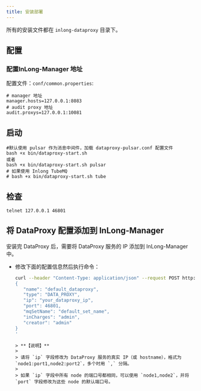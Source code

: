 ```yaml
---
title: 安装部署
---
```


所有的安装文件都在 `inlong-dataproxy` 目录下。

## 配置

### 配置InLong-Manager 地址

配置文件：`conf/common.properties`:
```
# manager 地址
manager.hosts=127.0.0.1:8083
# audit proxy 地址
audit.proxys=127.0.0.1:10081
```

## 启动

```
#默认使用 pulsar 作为消息中间件，加载 dataproxy-pulsar.conf 配置文件
bash +x bin/dataproxy-start.sh
或者
bash +x bin/dataproxy-start.sh pulsar
# 如果使用 Inlong TubeMQ
# bash +x bin/dataproxy-start.sh tube
```

## 检查

```
telnet 127.0.0.1 46801
```

## 将 DataProxy 配置添加到 InLong-Manager

安装完 DataProxy 后，需要将 DataProxy 服务的 IP 添加到 InLong-Manager 中。

- 修改下面的配置信息然后执行命令：
  ```bash
  curl --header "Content-Type: application/json" --request POST http://your_manager_host:8083/api/inlong/manager/openapi/cluster/save --data '
  {
     "name": "default_dataproxy",
     "type": "DATA_PROXY",
     "ip": "your_dataproxy_ip",
     "port": 46801,
     "mqSetName": "default_set_name",
     "inCharges": "admin",
     "creator": "admin"
  }
  '
  ```
  ```
  > **【说明】**
  > 
  > 请将 `ip` 字段修改为 DataProxy 服务的真实 IP（或 hostname），格式为 `node1:port1,node2:port2`，多个时用 `,` 分隔。
  > 
  > 如果 `ip` 字段中所有 node 的端口号都相同，可以使用 `node1,node2`，并将 `port` 字段修改为这些 node 的默认端口号。